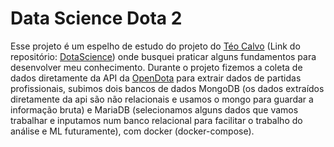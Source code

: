 # Data Science Dota 2

Esse projeto é um espelho de estudo do projeto do [Téo Calvo](https://github.com/TeoCalvo) (Link do repositório: [DotaScience](https://github.com/TeoCalvo/DotaScience)) onde busquei praticar alguns fundamentos para desenvolver meu conhecimento. 
Durante o projeto fizemos a coleta de dados diretamente da API da [OpenDota](https://www.opendota.com/) para extrair dados de partidas profissionais, subimos dois bancos de dados MongoDB (os dados extraídos diretamente da api são não relacionais e usamos o mongo para guardar a informação bruta) e MariaDB (selecionamos alguns dados que vamos trabalhar e inputamos num banco relacional para facilitar o trabalho do análise e ML futuramente), com docker (docker-compose).


